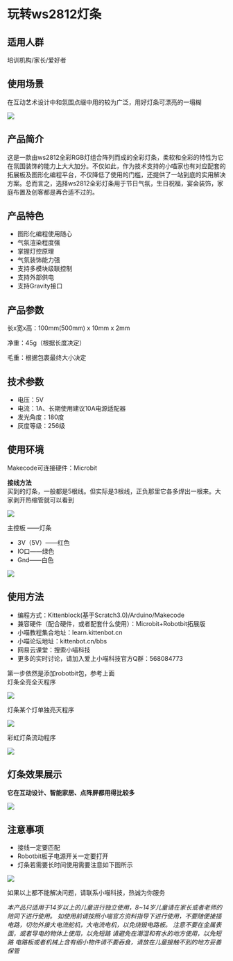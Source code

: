 # 玩转ws2812灯条

## 适用人群

培训机构/家长/爱好者

## 使用场景

在互动艺术设计中和氛围点缀中用的较为广泛，用好灯条可漂亮的一塌糊

![](./light/shiyongchangjing.png) 

## 产品简介

这是一款由ws2812全彩RGB灯组合阵列而成的全彩灯条，柔软和全彩的特性为它在氛围装饰的能力上大大加分。不仅如此，作为技术支持的小喵家也有对应配套的拓展板及图形化编程平台，不仅降低了使用的门槛，还提供了一站到底的实用解决方案。总而言之，选择ws2812全彩灯条用于节日气氛，生日祝福，宴会装饰，家庭布置及创客都是再合适不过的。

## 产品特色

- 图形化编程使用随心
- 气氛渲染程度强
- 掌握灯控原理
- 气氛装饰能力强
- 支持多模块级联控制
- 支持外部供电
- 支持Gravity接口

## 产品参数 

长x宽x高：100mm(500mm) x 10mm x 2mm

净重：45g（根据长度决定）

毛重：根据包裹最终大小决定

## 技术参数

- 电压：5V
- 电流：1A、长期使用建议10A电源适配器
- 发光角度：180度
- 灰度等级：256级

## 使用环境

Makecode可连接硬件：Microbit


**接线方法**  
买到的灯条，一般都是5根线。但实际是3根线，正负那里它各多焊出一根来。大家剥开热缩管就可以看到  

![](./light/jiexian1.png)  

主控板 ——灯条  

- 3V（5V）——红色
- IO口——绿色
- Gnd——白色  
  
![](./light/jiexian2.png)  
  
## 使用方法

- 编程方式：Kittenblock(基于Scratch3.0)/Arduino/Makecode
- 兼容硬件（配合硬件，或者配套什么使用）：Microbit+Robotbit拓展版
- 小喵教程集合地址：learn.kittenbot.cn
- 小喵论坛地址：kittenbot.cn/bbs
- 网易云课堂：搜索小喵科技
- 更多的实时讨论，请加入爱上小喵科技官方Q群：568084773

第一步依然是添加robotbit包，参考上面  
灯条全亮全灭程序  

![](./light/makecode3.png)  

灯条某个灯单独亮灭程序  

![](./light/makecode4.png)  

彩虹灯条流动程序  

![](./light/makecode5.png)  

## 灯条效果展示
**它在互动设计、智能家居、点阵屏都用得比较多**  

![](./light/xiaoguo1.gif)  

## 注意事项   
    
- 接线一定要匹配
- Robotbit板子电源开关一定要打开   
- 灯条若需要长时间使用需要注意如下图所示   

![](./light/tips.png)  
  
如果以上都不能解决问题，请联系小喵科技，热诚为你服务  


_本产品只适用于14岁以上的儿童进行独立使用，8~14岁儿童请在家长或者老师的陪同下进行使用。
如使用前请按照小喵官方资料指导下进行使用，不要随便接插电路，切勿外接大电流舵机，大电流电机，以免烧毁电路板。
注意不要在金属表面，或者导电的物体上使用，以免短路
请避免在潮湿和有水的地方使用，以免短路
电路板或者机械上含有细小物件请不要吞食，请放在儿童接触不到的地方妥善保管_